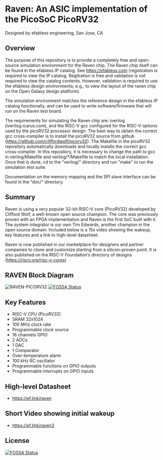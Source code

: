 Raven:  An ASIC implementation of the PicoSoC PicoRV32
===============================================================
Designed by efabless engineering, San Jose, CA

Overview
--------

The purpose of this repository is to provide a completely free
and open-source simulation environment for the Raven chip.  The
Raven chip itself can be found in the efabless IP catalog.  See
https://efabless.com (registration is required to view the IP
catalog.  Regitration is free and validation is not required to
view the catalog contents.  However, validation is required to
use the efabless design environments; e.g., to view the layout
of the raven chip on the Open Galaxy design platform).

The simulation environment matches the reference design in the
efabless IP catalog functionally, and can be used to write
software/firmware that will run on the Raven test board.

The requirements for simulating the Raven chip are:  iverilog
(iverilog.icarus.com), and the RISC-V gcc configured for the
RISC-V options used by the picoRV32 processor design.  The best
way to obtain the correct gcc cross-compiler is to install the
picoRV32 source from github
(https://github.com/cliffordwolf/picorv32).  The Makefile in
the picoRV32 repository automatically downloads and locally
installs the correct gcc cross-compiler.  In this repository,
it is necessary to change the path to gcc in verilog/Makefile
and verilog/*/Makefile to match the local installation.  Once
that is done, cd to the "verilog/" directory and run "make" to
run the simulation test suite.

Documentation on the memory mapping and the SPI slave interface
can be found in the "doc/" directory.


Summary
-------

Raven is using a very popular 32-bit RISC-V core (PicoRV32) developed by Clifford Wolf, a well-known open source champion. The core was previously proven with an FPGA implementation and Raven is the first SoC built with it. The system integrator is our own Tim Edwards, another champion in the open source domain. Included below is a 15s video showing the wakeup, key features and a link to high-level datasheet.

Raven is now published in our marketplace for designers and partner companies to clone and customize starting from a silicon-proven point. It is also published on the RISC-V Foundation’s directory of designs
(https://riscv.org/risc-v-cores)


RAVEN Block Diagram
-------------------

![RAVEN-PICORV32](doc/raven_block_diagram.png)
[![FOSSA Status](https://app.fossa.com/api/projects/git%2Bgithub.com%2Fefabless%2Fraven-picorv32.svg?type=shield)](https://app.fossa.com/projects/git%2Bgithub.com%2Fefabless%2Fraven-picorv32?ref=badge_shield)


Key Features
------------
* RISC-V CPU (PicoRV32)
* SRAM 32x1024
* 100 MHz clock rate
* Programmable clock source
* 16 channels GPIO
* 2 ADCs
* 1 DAC
* 1 Comparator
* Over-temperature alarm
* 100 kHz RC oscillator
* Programmable functions on GPIO outputs
* Programmable interrupts on GPIO inputs

High-level Datasheet 
---------------------
* https://ef.link/raven


Short Video showing initial wakeup
----------------------------------
* https://ef.link/raven3





## License
[![FOSSA Status](https://app.fossa.com/api/projects/git%2Bgithub.com%2Fefabless%2Fraven-picorv32.svg?type=large)](https://app.fossa.com/projects/git%2Bgithub.com%2Fefabless%2Fraven-picorv32?ref=badge_large)
